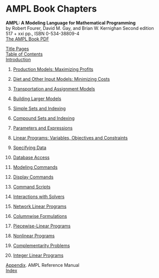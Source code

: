 # AMPL Book Chapters

**AMPL: A Modeling Language for Mathematical Programming**  
by Robert Fourer, David M. Gay, and Brian W. Kernighan
Second edition  
517 + xxi pp., ISBN 0-534-38809-4  
[The AMPL Book PDF](../ampl-book.pdf)

[Title Pages](./CHAPTERS/01-title.pdf)  
[Table of Contents](./CHAPTERS/02-contents.pdf)  
[Introduction](./CHAPTERS/03-intro.pdf)

1.  [Production Models: Maximizing Profits](./CHAPTERS/04-tut1.pdf)
    
2.  [Diet and Other Input Models: Minimizing Costs](./CHAPTERS/05-tut2.pdf)
    
3.  [Transportation and Assignment Models](./CHAPTERS/06-tut3.pdf)
    
4.  [Building Larger Models](./CHAPTERS/07-tut4.pdf)
    
5.  [Simple Sets and Indexing](./CHAPTERS/08-sets1.pdf)
    
6.  [Compound Sets and Indexing](./CHAPTERS/09-sets2.pdf)
    
7.  [Parameters and Expressions](./CHAPTERS/10-params.pdf)
    
8.  [Linear Programs: Variables, Objectives and Constraints](./CHAPTERS/11-linprog.pdf)
    
9.  [Specifying Data](./CHAPTERS/12-data.pdf)
    
10.  [Database Access](./CHAPTERS/13-tables.pdf)
    
11.  [Modeling Commands](./CHAPTERS/14-command.pdf)
    
12.  [Display Commands](./CHAPTERS/15-display.pdf)
    
13.  [Command Scripts](./CHAPTERS/16-script.pdf)
    
14.  [Interactions with Solvers](./CHAPTERS/17-solvers.pdf)
    
15.  [Network Linear Programs](./CHAPTERS/18-network.pdf)
    
16.  [Columnwise Formulations](./CHAPTERS/19-colwise.pdf)
    
17.  [Piecewise-Linear Programs](./CHAPTERS/20-piecewise.pdf)
    
18.  [Nonlinear Programs](./CHAPTERS/21-nonlinear.pdf)
    
19.  [Complementarity Problems](./CHAPTERS/22-complement.pdf)
    
20.  [Integer Linear Programs](./CHAPTERS/23-integer.pdf)
    

[Appendix](./CHAPTERS/24-refman.pdf). AMPL Reference Manual  
[Index](./CHAPTERS/25-index.pdf)